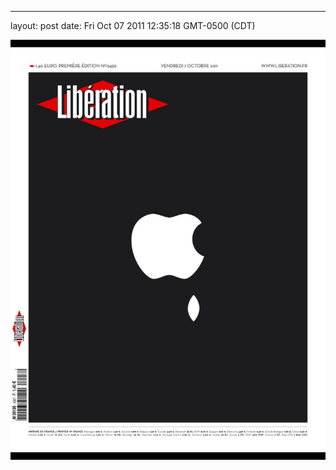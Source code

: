 ---
layout: post
date: Fri Oct 07 2011 12:35:18 GMT-0500 (CDT)

![](/public/assets/tumblr/tumblr_lspi6w4Jgl1qa4klho1_1280.png)
